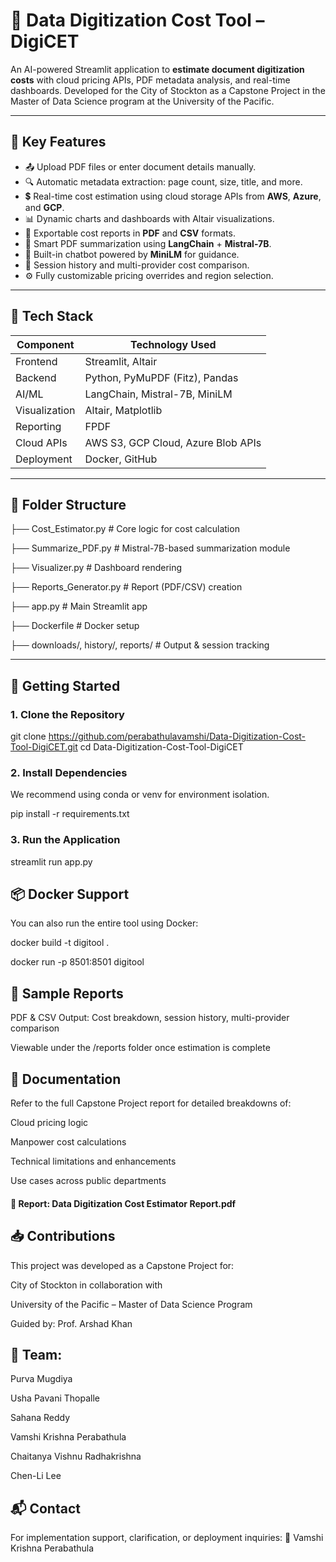 # 📄 Data Digitization Cost Tool – DigiCET

An AI-powered Streamlit application to **estimate document digitization costs** with cloud pricing APIs, PDF metadata analysis, and real-time dashboards. Developed for the City of Stockton as a Capstone Project in the Master of Data Science program at the University of the Pacific.

---

## 📌 Key Features

- 📤 Upload PDF files or enter document details manually.
- 🔍 Automatic metadata extraction: page count, size, title, and more.
- 💲 Real-time cost estimation using cloud storage APIs from **AWS**, **Azure**, and **GCP**.
- 📊 Dynamic charts and dashboards with Altair visualizations.
- 📄 Exportable cost reports in **PDF** and **CSV** formats.
- 🧠 Smart PDF summarization using **LangChain** + **Mistral-7B**.
- 🤖 Built-in chatbot powered by **MiniLM** for guidance.
- 📁 Session history and multi-provider cost comparison.
- ⚙️ Fully customizable pricing overrides and region selection.

---

## 🔧 Tech Stack

| Component       | Technology Used                      |
|-----------------|--------------------------------------|
| Frontend        | Streamlit, Altair                    |
| Backend         | Python, PyMuPDF (Fitz), Pandas       |
| AI/ML           | LangChain, Mistral-7B, MiniLM        |
| Visualization   | Altair, Matplotlib                   |
| Reporting       | FPDF                                 |
| Cloud APIs      | AWS S3, GCP Cloud, Azure Blob APIs   |
| Deployment      | Docker, GitHub                       |

---

## 📂 Folder Structure
├── Cost_Estimator.py # Core logic for cost calculation

├── Summarize_PDF.py # Mistral-7B-based summarization module

├── Visualizer.py # Dashboard rendering

├── Reports_Generator.py # Report (PDF/CSV) creation

├── app.py # Main Streamlit app

├── Dockerfile # Docker setup

├── downloads/, history/, reports/ # Output & session tracking




---

## 🚀 Getting Started

### 1. Clone the Repository

git clone https://github.com/perabathulavamshi/Data-Digitization-Cost-Tool-DigiCET.git
cd Data-Digitization-Cost-Tool-DigiCET

### 2. Install Dependencies
We recommend using conda or venv for environment isolation.

pip install -r requirements.txt

### 3. Run the Application

streamlit run app.py

## 📦 Docker Support

You can also run the entire tool using Docker:

docker build -t digitool .

docker run -p 8501:8501 digitool

## 📄 Sample Reports

PDF & CSV Output: Cost breakdown, session history, multi-provider comparison

Viewable under the /reports folder once estimation is complete

## 📘 Documentation

Refer to the full Capstone Project report for detailed breakdowns of:

Cloud pricing logic

Manpower cost calculations

Technical limitations and enhancements

Use cases across public departments

#### 📄 Report: Data Digitization Cost Estimator Report.pdf

## 📥 Contributions
This project was developed as a Capstone Project for:

City of Stockton in collaboration with

University of the Pacific – Master of Data Science Program

Guided by: Prof. Arshad Khan

## 👥 Team:

Purva Mugdiya

Usha Pavani Thopalle

Sahana Reddy

Vamshi Krishna Perabathula

Chaitanya Vishnu Radhakrishna

Chen-Li Lee

## 📬 Contact
For implementation support, clarification, or deployment inquiries:
📧 Vamshi Krishna Perabathula




